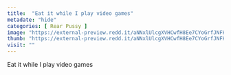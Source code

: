 ```yaml
---
title:  "Eat it while I play video games"
metadate: "hide"
categories: [ Rear Pussy ]
image: "https://external-preview.redd.it/aNNxlUlcgXVHCwfH8Ee7CYoGrfJNFHm8d9qNNGZPikQ.jpg?auto=webp&s=feef5472cbe5e775596d0301c4d7fd2ca1449986"
thumb: "https://external-preview.redd.it/aNNxlUlcgXVHCwfH8Ee7CYoGrfJNFHm8d9qNNGZPikQ.jpg?width=1080&crop=smart&auto=webp&s=ad3cb5d52ba5b395f6a66fa56ab5a57b28ea9bf4"
visit: ""
---
```

Eat it while I play video games
